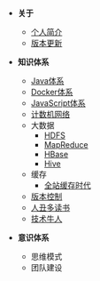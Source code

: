 
- **关于**
     - [个人简介](/use/home)
     - [版本更新](/docs/changelog)

- **知识体系**
    - [Java体系]({{baseDomain}}/learn-java/wiki/index.html)
    - [Docker体系]({{baseDomain}}/learn-docker/wiki/index.html)
    - [JavaScript体系]({{baseDomain}}/learn-js/wiki/index.html)
    - [计数机网络](/information/web)
    - 大数据
      - [HDFS](/information/massive_data/hadoop/hdfs)
      - [MapReduce](/information/massive_data/hadoop/mapreduce)
      - [HBase](/information/massive_data/hadoop/hbase)
      - [Hive](/information/massive_data/hadoop/hive)
    - 缓存
      - [全站缓存时代](https://mp.weixin.qq.com/s/Qda9sayJI2hq_nzvuROG4Q)  
    - [版本控制](/information/version)
    - [人丑多读书](/information/books)
    - [技术牛人](/information/oxen)

- **意识体系**
   - 思维模式
   - 团队建设
